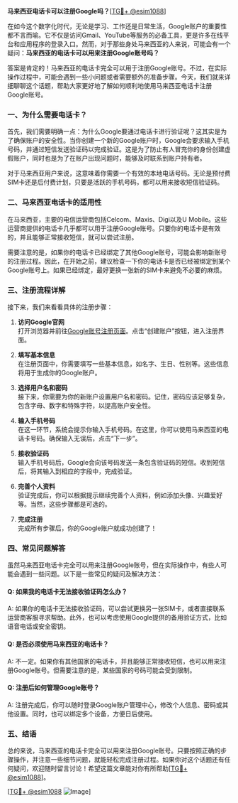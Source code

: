 **马来西亚电话卡可以注册Google吗？**[[TG💪+ @esim1088](https://t.me/s/esim1088)]

在如今这个数字化时代，无论是学习、工作还是日常生活，Google账户的重要性都不言而喻。它不仅是访问Gmail、YouTube等服务的必备工具，更是许多在线平台和应用程序的登录入口。然而，对于那些身处马来西亚的人来说，可能会有一个疑问：**马来西亚的电话卡可以用来注册Google账号吗？**

答案是肯定的！马来西亚的电话卡完全可以用于注册Google账号。不过，在实际操作过程中，可能会遇到一些小问题或者需要额外的准备步骤。今天，我们就来详细聊聊这个话题，帮助大家更好地了解如何顺利地使用马来西亚电话卡注册Google账号。

### 一、为什么需要电话卡？

首先，我们需要明确一点：为什么Google要通过电话卡进行验证呢？这其实是为了确保账户的安全性。当你创建一个新的Google账户时，Google会要求输入手机号码，并通过短信发送验证码以完成验证。这是为了防止有人冒充你的身份创建虚假账户，同时也是为了在账户出现问题时，能够及时联系到账户持有者。

对于马来西亚用户来说，这意味着你需要一个有效的本地电话号码。无论是预付费SIM卡还是后付费计划，只要是活跃的手机号码，都可以用来接收短信验证码。

### 二、马来西亚电话卡的适用性

在马来西亚，主要的电信运营商包括Celcom、Maxis、Digi以及U Mobile。这些运营商提供的电话卡几乎都可以用于注册Google账号。只要你的电话卡是有效的，并且能够正常接收短信，就可以尝试注册。

需要注意的是，如果你的电话卡已经绑定了其他Google账号，可能会影响新账号的注册过程。因此，在开始之前，建议检查一下你的电话卡是否已经被绑定到某个Google账号上。如果已经绑定，最好更换一张新的SIM卡来避免不必要的麻烦。

### 三、注册流程详解

接下来，我们来看看具体的注册步骤：

1. **访问Google官网**  
   打开浏览器并前往[Google账号注册页面](https://accounts.google.com/signup)。点击“创建账户”按钮，进入注册界面。

2. **填写基本信息**  
   在注册页面中，你需要填写一些基本信息，如名字、生日、性别等。这些信息将用于生成你的Google账户。

3. **选择用户名和密码**  
   接下来，你需要为你的新账户设置用户名和密码。记住，密码应该足够复杂，包含字母、数字和特殊字符，以提高账户安全性。

4. **输入手机号码**  
   在这一环节，系统会提示你输入手机号码。在这里，你可以使用马来西亚的电话卡号码。确保输入无误后，点击“下一步”。

5. **接收验证码**  
   输入手机号码后，Google会向该号码发送一条包含验证码的短信。收到短信后，将其输入到相应的字段中，完成验证。

6. **完善个人资料**  
   验证完成后，你可以根据提示继续完善个人资料，例如添加头像、兴趣爱好等。当然，这些步骤都是可选的。

7. **完成注册**  
   完成所有步骤后，你的Google账户就成功创建了！

### 四、常见问题解答

虽然马来西亚电话卡完全可以用来注册Google账号，但在实际操作中，有些人可能会遇到一些问题。以下是一些常见的疑问及解决方法：

#### Q: 如果我的电话卡无法接收验证码怎么办？
A: 如果你的电话卡无法接收验证码，可以尝试更换另一张SIM卡，或者直接联系运营商客服寻求帮助。此外，也可以考虑使用Google提供的备用验证方式，比如语音电话或安全密钥。

#### Q: 是否必须使用马来西亚的电话卡？
A: 不一定。如果你有其他国家的电话卡，并且能够正常接收短信，也可以用来注册Google账号。但需要注意的是，某些国家的号码可能会受到限制。

#### Q: 注册后如何管理Google账号？
A: 注册完成后，你可以随时登录Google账户管理中心，修改个人信息、密码或其他设置。同时，也可以绑定多个设备，方便日后使用。

### 五、结语

总的来说，马来西亚的电话卡完全可以用来注册Google账号。只要按照正确的步骤操作，并注意一些细节问题，就能轻松完成注册过程。如果你对这个话题还有任何疑问，欢迎随时留言讨论！希望这篇文章能对你有所帮助[[TG💪+ @esim1088](https://t.me/s/esim1088)]。

[[TG💪+ @esim1088](https://t.me/s/esim1088) ![Image](https://i.postimg.cc/4NQfJmqS/Snipaste-2025-05-13-00-14-12.png)]